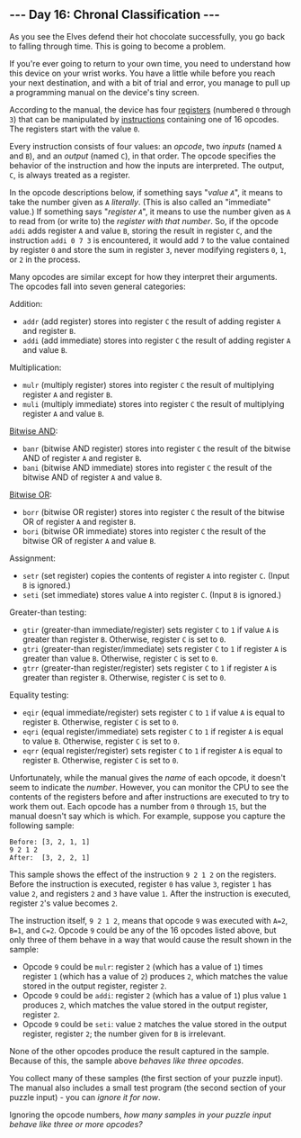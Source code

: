 ## \-\-- Day 16: Chronal Classification \-\--

As you see the Elves defend their hot chocolate successfully, you go
back to falling through time. This is going to become a problem.

If you\'re ever going to return to your own time, you need to understand
how this device on your wrist works. You have a little while before you
reach your next destination, and with a bit of trial and error, you
manage to pull up a programming manual on the device\'s tiny screen.

According to the manual, the device has four
[registers](https://en.wikipedia.org/wiki/Hardware_register) (numbered
`0` through `3`) that can be manipulated by
[instructions](https://en.wikipedia.org/wiki/Instruction_set_architecture#Instructions)
containing one of 16 opcodes. The registers start with the value `0`.

Every instruction consists of four values: an *opcode*, two *inputs*
(named `A` and `B`), and an *output* (named `C`), in that order. The
opcode specifies the behavior of the instruction and how the inputs are
interpreted. The output, `C`, is always treated as a register.

In the opcode descriptions below, if something says \"*value `A`*\", it
means to take the number given as `A` *literally*. (This is also called
an \"immediate\" value.) If something says \"*register `A`*\", it means
to use the number given as `A` to read from (or write to) the *register
with that number*. So, if the opcode `addi` adds register `A` and value
`B`, storing the result in register `C`, and the instruction
`addi 0 7 3` is encountered, it would add `7` to the value contained by
register `0` and store the sum in register `3`, never modifying
registers `0`, `1`, or `2` in the process.

Many opcodes are similar except for how they interpret their arguments.
The opcodes fall into seven general categories:

Addition:

-   `addr` (add register) stores into register `C` the result of adding
    register `A` and register `B`.
-   `addi` (add immediate) stores into register `C` the result of adding
    register `A` and value `B`.

Multiplication:

-   `mulr` (multiply register) stores into register `C` the result of
    multiplying register `A` and register `B`.
-   `muli` (multiply immediate) stores into register `C` the result of
    multiplying register `A` and value `B`.

[Bitwise AND](https://en.wikipedia.org/wiki/Bitwise_AND):

-   `banr` (bitwise AND register) stores into register `C` the result of
    the bitwise AND of register `A` and register `B`.
-   `bani` (bitwise AND immediate) stores into register `C` the result
    of the bitwise AND of register `A` and value `B`.

[Bitwise OR](https://en.wikipedia.org/wiki/Bitwise_OR):

-   `borr` (bitwise OR register) stores into register `C` the result of
    the bitwise OR of register `A` and register `B`.
-   `bori` (bitwise OR immediate) stores into register `C` the result of
    the bitwise OR of register `A` and value `B`.

Assignment:

-   `setr` (set register) copies the contents of register `A` into
    register `C`. (Input `B` is ignored.)
-   `seti` (set immediate) stores value `A` into register `C`. (Input
    `B` is ignored.)

Greater-than testing:

-   `gtir` (greater-than immediate/register) sets register `C` to `1` if
    value `A` is greater than register `B`. Otherwise, register `C` is
    set to `0`.
-   `gtri` (greater-than register/immediate) sets register `C` to `1` if
    register `A` is greater than value `B`. Otherwise, register `C` is
    set to `0`.
-   `gtrr` (greater-than register/register) sets register `C` to `1` if
    register `A` is greater than register `B`. Otherwise, register `C`
    is set to `0`.

Equality testing:

-   `eqir` (equal immediate/register) sets register `C` to `1` if value
    `A` is equal to register `B`. Otherwise, register `C` is set to `0`.
-   `eqri` (equal register/immediate) sets register `C` to `1` if
    register `A` is equal to value `B`. Otherwise, register `C` is set
    to `0`.
-   `eqrr` (equal register/register) sets register `C` to `1` if
    register `A` is equal to register `B`. Otherwise, register `C` is
    set to `0`.

Unfortunately, while the manual gives the *name* of each opcode, it
doesn\'t seem to indicate the *number*. However, you can monitor the CPU
to see the contents of the registers before and after instructions are
executed to try to work them out. Each opcode has a number from `0`
through `15`, but the manual doesn\'t say which is which. For example,
suppose you capture the following sample:

    Before: [3, 2, 1, 1]
    9 2 1 2
    After:  [3, 2, 2, 1]

This sample shows the effect of the instruction `9 2 1 2` on the
registers. Before the instruction is executed, register `0` has value
`3`, register `1` has value `2`, and registers `2` and `3` have value
`1`. After the instruction is executed, register `2`\'s value becomes
`2`.

The instruction itself, `9 2 1 2`, means that opcode `9` was executed
with `A=2`, `B=1`, and `C=2`. Opcode `9` could be any of the 16 opcodes
listed above, but only three of them behave in a way that would cause
the result shown in the sample:

-   Opcode `9` could be `mulr`: register `2` (which has a value of `1`)
    times register `1` (which has a value of `2`) produces `2`, which
    matches the value stored in the output register, register `2`.
-   Opcode `9` could be `addi`: register `2` (which has a value of `1`)
    plus value `1` produces `2`, which matches the value stored in the
    output register, register `2`.
-   Opcode `9` could be `seti`: value `2` matches the value stored in
    the output register, register `2`; the number given for `B` is
    irrelevant.

None of the other opcodes produce the result captured in the sample.
Because of this, the sample above *behaves like three opcodes*.

You collect many of these samples (the first section of your puzzle
input). The manual also includes a small test program (the second
section of your puzzle input) - you can *ignore it for now*.

Ignoring the opcode numbers, *how many samples in your puzzle input
behave like three or more opcodes?*
